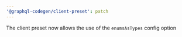 ```yaml
---
'@graphql-codegen/client-preset': patch
---
```


The client preset now allows the use of the `enumsAsTypes` config option
